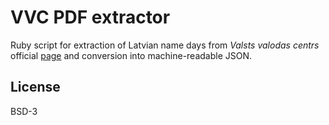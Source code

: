 # VVC PDF extractor

Ruby script for extraction of Latvian name days from _Valsts valodas centrs_ official [page](http://vvc.gov.lv/index.php?route=product/category&path=193_199) and conversion into machine-readable JSON.

## License

BSD-3
